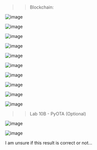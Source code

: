 >> Blockchain:

![image](https://user-images.githubusercontent.com/39775736/236639988-94874ab6-7084-4da0-a500-42e2f5964b09.png)

![image](https://user-images.githubusercontent.com/39775736/236639999-7d1b148d-92f0-4d91-a5fb-4121fbacc9fa.png)

![image](https://user-images.githubusercontent.com/39775736/236640066-c8d8df94-5b07-45cd-964a-235de315662b.png)

![image](https://user-images.githubusercontent.com/39775736/236640104-7c1dd37a-6736-46b7-abda-0be5e5e6125a.png)

![image](https://user-images.githubusercontent.com/39775736/236640157-62936306-d058-428c-9cd1-efb236aad816.png)

![image](https://user-images.githubusercontent.com/39775736/236640343-8247a862-c8dd-4e73-958b-fbe1bbc00a4e.png)

![image](https://user-images.githubusercontent.com/39775736/236640475-e6513490-99df-4c25-9bba-6ae3ee99f4fb.png)

![image](https://user-images.githubusercontent.com/39775736/236640740-5db69097-99ae-4b53-8d46-8429e9cdee05.png)

![image](https://user-images.githubusercontent.com/39775736/236640759-5a73be67-5da8-470d-b54a-7d9dbb9ade69.png)

![image](https://user-images.githubusercontent.com/39775736/236640782-6b33f3d7-394c-491c-9bc4-efe8523f42f5.png)

>> Lab 10B - PyOTA (Optional)

![image](https://user-images.githubusercontent.com/39775736/236640916-7459c4af-c402-4d61-94fd-c7a45a2476c5.png)

![image](https://user-images.githubusercontent.com/39775736/236640959-5a9ea653-aa4f-4e64-94f6-8b794186f0fb.png)

I am unsure if this result is correct or not...
